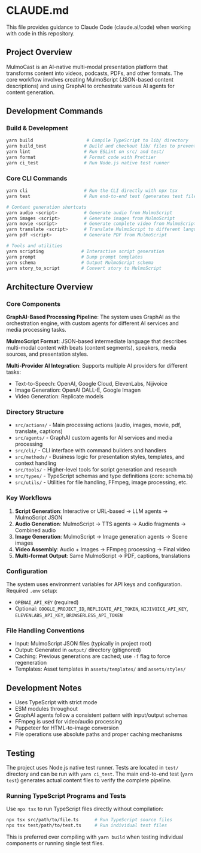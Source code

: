 # CLAUDE.md

This file provides guidance to Claude Code (claude.ai/code) when working with code in this repository.

## Project Overview

MulmoCast is an AI-native multi-modal presentation platform that transforms content into videos, podcasts, PDFs, and other formats. The core workflow involves creating MulmoScript (JSON-based content descriptions) and using GraphAI to orchestrate various AI agents for content generation.

## Development Commands

### Build & Development
```bash
yarn build                    # Compile TypeScript to lib/ directory
yarn build_test              # Build and checkout lib/ files to prevent accidental commits
yarn lint                    # Run ESLint on src/ and test/
yarn format                  # Format code with Prettier
yarn ci_test                 # Run Node.js native test runner
```

### Core CLI Commands
```bash
yarn cli                     # Run the CLI directly with npx tsx
yarn test                    # Run end-to-end test (generates test files)

# Content generation shortcuts
yarn audio <script>          # Generate audio from MulmoScript
yarn images <script>         # Generate images from MulmoScript  
yarn movie <script>          # Generate complete video from MulmoScript
yarn translate <script>      # Translate MulmoScript to different languages
yarn pdf <script>            # Generate PDF from MulmoScript

# Tools and utilities
yarn scripting              # Interactive script generation
yarn prompt                 # Dump prompt templates
yarn schema                 # Output MulmoScript schema
yarn story_to_script        # Convert story to MulmoScript
```

## Architecture Overview

### Core Components

**GraphAI-Based Processing Pipeline**: The system uses GraphAI as the orchestration engine, with custom agents for different AI services and media processing tasks.

**MulmoScript Format**: JSON-based intermediate language that describes multi-modal content with beats (content segments), speakers, media sources, and presentation styles.

**Multi-Provider AI Integration**: Supports multiple AI providers for different tasks:
- Text-to-Speech: OpenAI, Google Cloud, ElevenLabs, Nijivoice
- Image Generation: OpenAI DALL-E, Google Imagen
- Video Generation: Replicate models

### Directory Structure

- `src/actions/` - Main processing actions (audio, images, movie, pdf, translate, captions)
- `src/agents/` - GraphAI custom agents for AI services and media processing
- `src/cli/` - CLI interface with command builders and handlers
- `src/methods/` - Business logic for presentation styles, templates, and context handling
- `src/tools/` - Higher-level tools for script generation and research
- `src/types/` - TypeScript schemas and type definitions (core: schema.ts)
- `src/utils/` - Utilities for file handling, FFmpeg, image processing, etc.

### Key Workflows

1. **Script Generation**: Interactive or URL-based → LLM agents → MulmoScript JSON
2. **Audio Generation**: MulmoScript → TTS agents → Audio fragments → Combined audio
3. **Image Generation**: MulmoScript → Image generation agents → Scene images
4. **Video Assembly**: Audio + Images → FFmpeg processing → Final video
5. **Multi-format Output**: Same MulmoScript → PDF, captions, translations

### Configuration

The system uses environment variables for API keys and configuration. Required `.env` setup:
- `OPENAI_API_KEY` (required)
- Optional: `GOOGLE_PROJECT_ID`, `REPLICATE_API_TOKEN`, `NIJIVOICE_API_KEY`, `ELEVENLABS_API_KEY`, `BROWSERLESS_API_TOKEN`

### File Handling Conventions

- Input: MulmoScript JSON files (typically in project root)
- Output: Generated in `output/` directory (gitignored)
- Caching: Previous generations are cached; use `-f` flag to force regeneration
- Templates: Asset templates in `assets/templates/` and `assets/styles/`

## Development Notes

- Uses TypeScript with strict mode
- ESM modules throughout
- GraphAI agents follow a consistent pattern with input/output schemas
- FFmpeg is used for video/audio processing
- Puppeteer for HTML-to-image conversion
- File operations use absolute paths and proper caching mechanisms

## Testing

The project uses Node.js native test runner. Tests are located in `test/` directory and can be run with `yarn ci_test`. The main end-to-end test (`yarn test`) generates actual content files to verify the complete pipeline.

### Running TypeScript Programs and Tests

Use `npx tsx` to run TypeScript files directly without compilation:
```bash
npx tsx src/path/to/file.ts      # Run TypeScript source files
npx tsx test/path/to/test.ts     # Run individual test files
```

This is preferred over compiling with `yarn build` when testing individual components or running single test files.